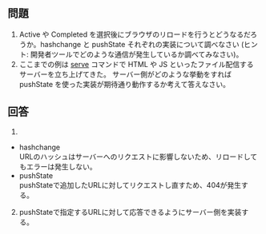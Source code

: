 ## 問題

1. Active や Completed を選択後にブラウザのリロードを行うとどうなるだろうか。hashchange と pushState それぞれの実装について調べなさい
   (ヒント: 開発者ツールでどのような通信が発生しているか調べてみなさい)。
2. ここまでの例は [serve](https://www.npmjs.com/package/serve) コマンドで HTML や JS といったファイル配信するサーバーを立ち上げてきた。
   サーバー側がどのような挙動をすれば pushState を使った実装が期待通り動作するか考えて答えなさい。

## 回答

1.

- hashchange  
  URLのハッシュはサーバーへのリクエストに影響しないため、リロードしてもエラーは発生しない。
- pushState  
  pushStateで追加したURLに対してリクエストし直すため、404が発生する。

2. pushStateで指定するURLに対して応答できるようにサーバー側を実装する。
